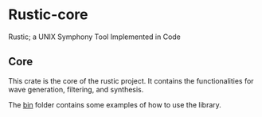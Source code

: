 # Rustic-core
Rustic; a UNIX Symphony Tool Implemented in Code

## Core
This crate is the core of the rustic project. It contains the functionalities for wave generation, filtering, and synthesis.

The [bin](./src/bin) folder contains some examples of how to use the library.

